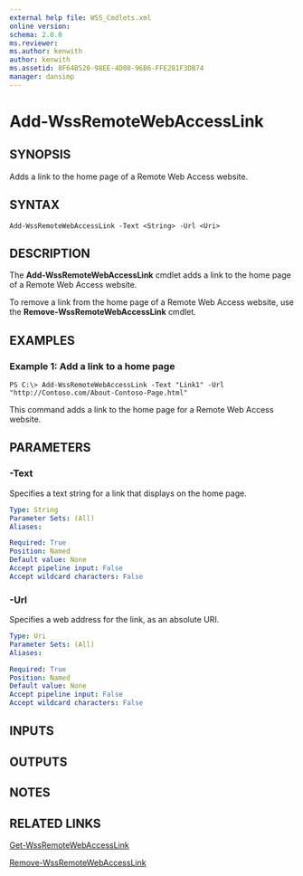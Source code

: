 ```yaml
---
external help file: WSS_Cmdlets.xml
online version: 
schema: 2.0.0
ms.reviewer:
ms.author: kenwith
author: kenwith
ms.assetid: 8F64B520-98EE-4D08-96B6-FFE281F3DB74
manager: dansimp
---
```


# Add-WssRemoteWebAccessLink

## SYNOPSIS
Adds a link to the home page of a Remote Web Access website.

## SYNTAX

```
Add-WssRemoteWebAccessLink -Text <String> -Url <Uri>
```

## DESCRIPTION
The **Add-WssRemoteWebAccessLink** cmdlet adds a link to the home page of a Remote Web Access website.

To remove a link from the home page of a Remote Web Access website, use the **Remove-WssRemoteWebAccessLink** cmdlet.

## EXAMPLES

### Example 1: Add a link to a home page
```
PS C:\> Add-WssRemoteWebAccessLink -Text "Link1" -Url "http://Contoso.com/About-Contoso-Page.html"
```

This command adds a link to the home page for a Remote Web Access website.

## PARAMETERS

### -Text
Specifies a text string for a link that displays on the home page.

```yaml
Type: String
Parameter Sets: (All)
Aliases: 

Required: True
Position: Named
Default value: None
Accept pipeline input: False
Accept wildcard characters: False
```

### -Url
Specifies a web address for the link, as an absolute URI.

```yaml
Type: Uri
Parameter Sets: (All)
Aliases: 

Required: True
Position: Named
Default value: None
Accept pipeline input: False
Accept wildcard characters: False
```

## INPUTS

## OUTPUTS

## NOTES

## RELATED LINKS

[Get-WssRemoteWebAccessLink](./Get-WssRemoteWebAccessLink.md)

[Remove-WssRemoteWebAccessLink](./Remove-WssRemoteWebAccessLink.md)
